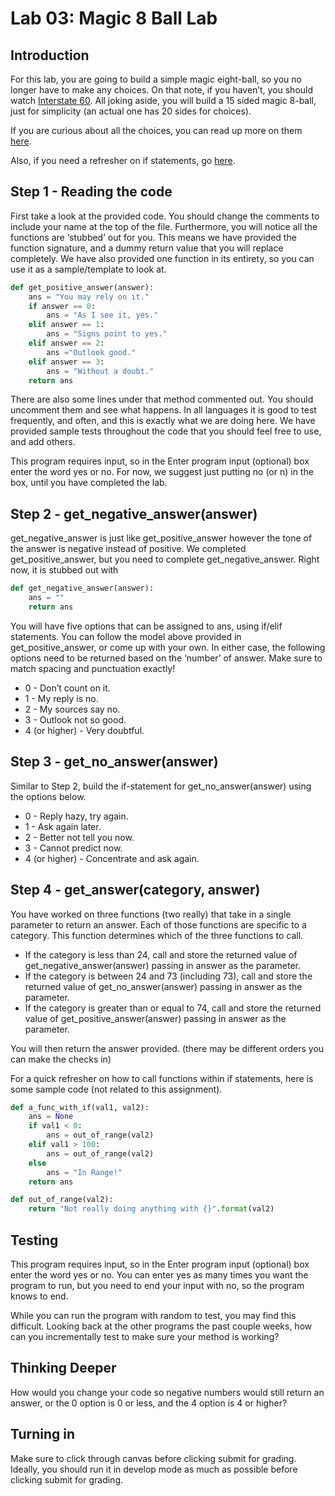 # Lab 03: Magic 8 Ball Lab

## Introduction
For this lab, you are going to build a simple magic eight-ball, so you no longer have to make any choices. On that note, if you haven’t, you should watch [Interstate 60](https://www.imdb.com/title/tt0165832/). All joking aside, you will build a 15 sided magic 8-ball, just for simplicity (an actual one has 20 sides for choices).

If you are curious about all the choices, you can read up more on them [here](https://en.wikipedia.org/wiki/Magic_8_Ball).

Also, if you need a refresher on if statements, go [here](https://www.tutorialspoint.com/python/comparison_operators_example.htm).

## Step 1 - Reading the code
First take a look at the provided code. You should change the comments to include your name at the top of the file. Furthermore, you will notice all the functions are ‘stubbed’ out for you. This means we have provided the function signature, and a dummy return value that you will replace completely.
We have also provided one function in its entirety, so you can use it as a sample/template to look at.
```python
def get_positive_answer(answer):
    ans = "You may rely on it." 
    if answer == 0:
        ans = "As I see it, yes."
    elif answer == 1:
        ans = "Signs point to yes."
    elif answer == 2:
        ans ="Outlook good."
    elif answer == 3:
        ans = "Without a doubt."
    return ans
```

There are also some lines under that method commented out. You should uncomment them and see what happens. In all languages it is good to test frequently, and often, and this is exactly what we are doing here. We have provided sample tests throughout the code that you should feel free to use, and add others.

This program requires input, so in the Enter program input (optional) box enter the word yes or no. For now, we suggest just putting no (or n) in the box, until you have completed the lab.

## Step 2 - get_negative_answer(answer)
get_negative_answer is just like get_positive_answer however the tone of the answer is negative instead of positive.
We completed get_positive_answer, but you need to complete get_negative_answer. Right now, it is stubbed out with
```python
def get_negative_answer(answer):
    ans = ""
    return ans
```

You will have five options that can be assigned to ans, using if/elif statements. You can follow the model above provided in get_positive_answer, or come up with your own. In either case, the following options need to be returned based on the ‘number’ of answer. Make sure to match spacing and punctuation exactly!
* 0 - Don’t count on it.
* 1 - My reply is no.
* 2 - My sources say no.
* 3 - Outlook not so good.
* 4 (or higher) - Very doubtful.

## Step 3 - get_no_answer(answer)
Similar to Step 2, build the if-statement for get_no_answer(answer) using the options below.
* 0 - Reply hazy, try again.
* 1 - Ask again later.
* 2 - Better not tell you now.
* 3 - Cannot predict now.
* 4 (or higher) - Concentrate and ask again.

## Step 4 - get_answer(category, answer)
You have worked on three functions (two really) that take in a single parameter to return an answer. Each of those functions are specific to a category. This function determines which of the three functions to call.

* If the category is less than 24, call and store the returned value of get_negative_answer(answer) passing in answer as the parameter.
* If the category is between 24 and 73 (including 73), call and store the returned value of get_no_answer(answer) passing in answer as the parameter.
* If the category is greater than or equal to 74, call and store the returned value of get_positive_answer(answer) passing in answer as the parameter.

You will then return the answer provided. (there may be different orders you can make the checks in)

For a quick refresher on how to call functions within if statements, here is some sample code (not related to this assignment).
```python
def a_func_with_if(val1, val2):
    ans = None
    if val1 < 0:
        ans = out_of_range(val2)
    elif val1 > 100:
        ans = out_of_range(val2)
    else
        ans = "In Range!" 
    return ans

def out_of_range(val2):
    return "Not really doing anything with {}".format(val2)
```

## Testing
This program requires input, so in the Enter program input (optional) box enter the word yes or no. You can enter yes as many times you want the program to run, but you need to end your input with no, so the program knows to end.

While you can run the program with random to test, you may find this difficult. Looking back at the other programs the past couple weeks, how can you incrementally test to make sure your method is working?

## Thinking Deeper
How would you change your code so negative numbers would still return an answer, or the 0 option is 0 or less, and the 4 option is 4 or higher?

## Turning in
Make sure to click through canvas before clicking submit for grading. Ideally, you should run it in develop mode as much as possible before clicking submit for grading.
